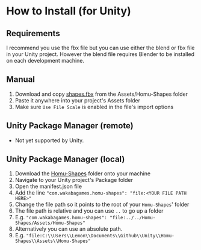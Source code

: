 # How to Install (for Unity)

## Requirements

I recommend you use the fbx file but you can use either the blend or fbx file in your Unity project. However the blend file requires Blender to be installed on each development machine.

## Manual

1. Download and copy [shapes.fbx](Assets/Homu-Shapes/Shapes.fbx) from the Assets/Homu-Shapes folder
2. Paste it anywhere into your project's Assets folder
3. Make sure `Use File Scale` is enabled in the file's import options

## Unity Package Manager (remote)

* Not yet supported by Unity.

## Unity Package Manager (local)

1. Download the [Homu-Shapes](Assets/Homu-Shapes) folder onto your machine
2. Navigate to your Unity project's Package folder
3. Open the manifest.json file
4. Add the line `"com.wakabagames.homu-shapes": "file:<YOUR FILE PATH HERE>"`
5. Change the file path so it points to the root of your `Homu-Shapes`' folder
6. The file path is relative and you can use `..` to go up a folder
7. E.g. `"com.wakabagames.homu-shapes": "file:../../Homu-Shapes/Assets/Homu-Shapes"`
8. Alternatively you can use an absolute path.
9. E.g. `"file:C:\\Users\\Lemon\\Documents\\Github\\Unity\\Homu-Shapes\\Assets\\Homu-Shapes"`
